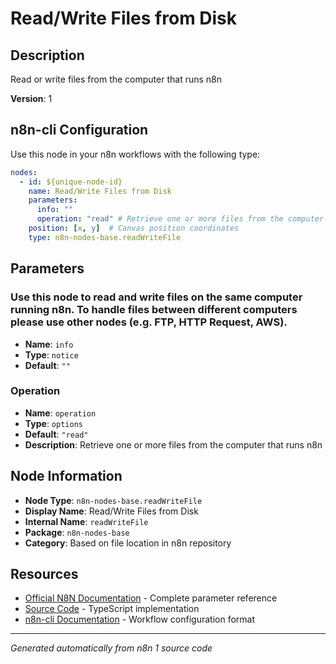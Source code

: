 # Read/Write Files from Disk

## Description

Read or write files from the computer that runs n8n

**Version**: 1

## n8n-cli Configuration

Use this node in your n8n workflows with the following type:

```yaml
nodes:
  - id: ${unique-node-id}
    name: Read/Write Files from Disk
    parameters:
      info: ""
      operation: "read" # Retrieve one or more files from the computer that runs n8n
    position: [x, y]  # Canvas position coordinates
    type: n8n-nodes-base.readWriteFile
```

## Parameters

### Use this node to read and write files on the same computer running n8n. To handle files between different computers please use other nodes (e.g. FTP, HTTP Request, AWS).

- **Name**: `info`
- **Type**: `notice`
- **Default**: `""`

### Operation

- **Name**: `operation`
- **Type**: `options`
- **Default**: `"read"`
- **Description**: Retrieve one or more files from the computer that runs n8n


## Node Information

- **Node Type**: `n8n-nodes-base.readWriteFile`
- **Display Name**: Read/Write Files from Disk
- **Internal Name**: `readWriteFile`
- **Package**: `n8n-nodes-base`
- **Category**: Based on file location in n8n repository

## Resources

- [Official N8N Documentation](https://docs.n8n.io/integrations/builtin/app-nodes/n8n-nodes-base.readwritefile/) - Complete parameter reference
- [Source Code](https://github.com/n8n-io/n8n/blob/master/packages/nodes-base/nodes/Files/ReadWriteFile/ReadWriteFile.node.ts) - TypeScript implementation
- [n8n-cli Documentation](https://github.com/edenreich/n8n-cli) - Workflow configuration format

---
*Generated automatically from n8n 1 source code*
